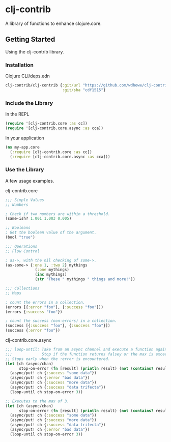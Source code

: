 # clj-contrib

 A library of functions to enhance clojure.core.

## Getting Started

Using the clj-contrib library.

### Installation

Clojure CLI/deps.edn

```clojure
clj-contrib/clj-contrib {:git/url "https://github.com/wdhowe/clj-contrib.git"
                         :git/sha "cdf1515"}
```

### Include the Library

In the REPL

```clojure
(require '[clj-contrib.core :as cc])
(require '[clj-contrib.core.async :as cca])
```

In your application

```clojure
(ns my-app.core
  (:require [clj-contrib.core :as cc])
  (:require [clj-contrib.core.async :as cca]))
```

### Use the Library

A few usage examples.

clj-contrib.core

```clojure
;;; Simple Values
;; Numbers

; Check if two numbers are within a threshold.
(same-ish? 1.001 1.003 0.005)

;; Booleans
; Get the boolean value of the argument.
(bool "true")

;;; Operations
;; Flow Control

; as->, with the nil checking of some->.
(as-some-> {:one 1, :two 2} mythings
             (:one mythings)
             (inc mythings)
             (str "These " mythings " things and more!"))

;;; Collections
;; Maps

; count the errors in a collection.
(errors [{:error "foo"}, {:success "foo"}])
(errors {:success "foo"})

; count the success (non-errors) in a collection.
(success [{:success "foo"}, {:success "foo"}])
(success {:error "foo"})
```

clj-contrib.core.async

```clojure
;;; loop-until: Take from an async channel and execute a function against the value.
;;;             Stop if the function returns falsey or the max is exceeded.
;; Stops early when the :error is encountered.
(let [ch (async/chan)
      stop-on-error (fn [result] (println result) (not (contains? result :error)))]
  (async/put! ch {:success "some data"})
  (async/put! ch {:error "bad data"})
  (async/put! ch {:success "more data"})
  (async/put! ch {:success "data trifecta"})
  (loop-until ch stop-on-error 3))

;; Executes to the max of 3.
(let [ch (async/chan)
      stop-on-error (fn [result] (println result) (not (contains? result :error)))]
  (async/put! ch {:success "some data"})
  (async/put! ch {:success "more data"})
  (async/put! ch {:success "data trifecta"})
  (async/put! ch {:error "bad data"})
  (loop-until ch stop-on-error 3))
```
